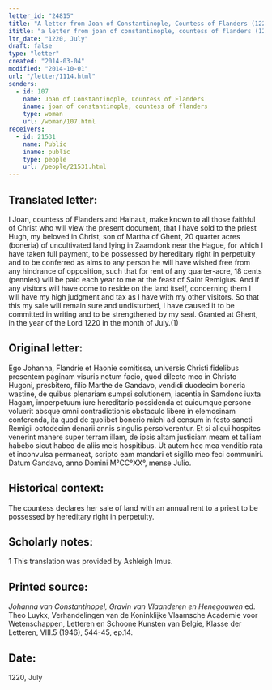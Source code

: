 ```yaml
---
letter_id: "24815"
title: "A letter from Joan of Constantinople, Countess of Flanders (1220, July)"
ititle: "a letter from joan of constantinople, countess of flanders (1220, july)"
ltr_date: "1220, July"
draft: false
type: "letter"
created: "2014-03-04"
modified: "2014-10-01"
url: "/letter/1114.html"
senders:
  - id: 107
    name: Joan of Constantinople, Countess of Flanders
    iname: joan of constantinople, countess of flanders
    type: woman
    url: /woman/107.html
receivers:
  - id: 21531
    name: Public
    iname: public
    type: people
    url: /people/21531.html
---
```

<h2> Translated letter:</h2>I Joan, countess of Flanders and Hainaut, make known to all those faithful of Christ who will view the present document, that I have sold to the priest Hugh, my beloved in Christ, son of Martha of Ghent, 20 quarter acres (boneria) of uncultivated land lying in Zaamdonk near the Hague, for which I have taken full payment, to be possessed by hereditary right in perpetuity and to be conferred as alms to any person he will have wished free from any hindrance of opposition, such that for rent of any quarter-acre, 18 cents (pennies) will be paid each year to me at the feast of Saint Remigius.  And if any visitors will have come to reside on the land itself, concerning them I will have my high judgment and tax as I have with my other visitors.
	So that this my sale will remain sure and undisturbed, I have caused it to be committed in writing and to be strengthened by my seal.
	Granted at Ghent, in the year of the Lord 1220 in the month of July.(1)
<h2 class="mt-4"> Original letter:</h2>Ego Johanna, Flandrie et Haonie comitissa, universis Christi fidelibus presentem paginam visuris notum facio, quod dilecto meo in Christo Hugoni, presbitero, filio Marthe de Gandavo, vendidi duodecim boneria wastine, de quibus plenariam sumpsi solutionem, iacentia in Samdonc iuxta Hagam, imperpetuum iure hereditario possidenda et cuicumque persone voluerit absque omni contradictionis obstaculo libere in elemosinam conferenda, ita quod de quolibet bonerio michi ad censum in festo sancti Remigii octodecim denarii annis singulis persolverentur. Et si aliqui hospites venerint manere super terram illam, de ipsis altam justiciam meam et talliam habebo sicut habeo de aliis meis hospitibus.
 Ut autem hec mea venditio rata et inconvulsa permaneat, scripto eam mandari et sigillo meo feci communiri.
Datum Gandavo, anno Domini M°CC°XX°, mense Julio.
<h2 class="mt-4"> Historical context:</h2>The countess declares her sale of land with an annual rent to a priest to be possessed by hereditary right in perpetuity.
<h2 class="mt-4"> Scholarly notes:</h2>1 This translation was provided by Ashleigh Imus.
<h2 class="mt-4"> Printed source:</h2><p><em>Johanna van Constantinopel, Gravin van Vlaanderen en Henegouwen</em> ed. Theo Luykx, Verhandelingen van de Koninklijke Vlaamsche Academie voor Wetenschappen, Letteren en Schoone Kunsten van Belgie, Klasse der Letteren, VIII.5 (1946), 544-45, ep.14.</p><h2 class="mt-4"> Date:</h2>1220, July